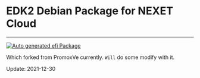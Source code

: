 # EDK2 Debian Package for NEXET Cloud

------

[![Auto generated efi Package](https://github.com/NEXETHK/edk2-ovmf/actions/workflows/build.yml/badge.svg)](https://github.com/NEXETHK/edk2-ovmf/actions/workflows/build.yml)

Which forked from PromoxVe currently. `Will` do some modify with it.

Update: 2021-12-30
